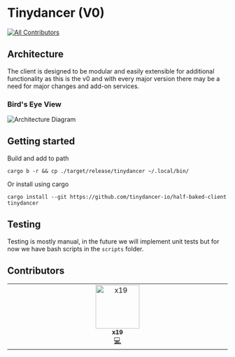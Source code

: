 # Tinydancer (V0)
<!-- ALL-CONTRIBUTORS-BADGE:START - Do not remove or modify this section -->
[![All Contributors](https://img.shields.io/badge/all_contributors-1-orange.svg?style=flat-square)](#contributors-)
<!-- ALL-CONTRIBUTORS-BADGE:END -->

## Architecture
The client is designed to be modular and easily extensible for additional functionality as this is the v0 and with every major version there may be a need for major changes and add-on services.

### Bird's Eye View

![Architecture Diagram](https://res.cloudinary.com/dev-connect/image/upload/v1675235495/diet-client-v0-arch_bhdd4c.png)

## Getting started

Build and add to path
```
cargo b -r && cp ./target/release/tinydancer ~/.local/bin/
```
Or install using cargo
```
cargo install --git https://github.com/tinydancer-io/half-baked-client tinydancer
```
## Testing
Testing is mostly manual, in the future we will implement unit tests 
but for now we have bash scripts in the `scripts` folder.

## Contributors

<!-- ALL-CONTRIBUTORS-LIST:START - Do not remove or modify this section -->
<!-- prettier-ignore-start -->
<!-- markdownlint-disable -->
<table>
  <tbody>
    <tr>
      <td align="center" valign="top" width="14.28%"><a href="https://github.com/0xNineteen"><img src="https://avatars.githubusercontent.com/u/100000306?v=4?s=100" width="100px;" alt="x19"/><br /><sub><b>x19</b></sub></a><br /><a href="https://github.com/tinydancer-io/half-baked-client/commits?author=0xNineteen" title="Code">💻</a></td>
    </tr>
  </tbody>
</table>

<!-- markdownlint-restore -->
<!-- prettier-ignore-end -->

<!-- ALL-CONTRIBUTORS-LIST:END -->
<!-- prettier-ignore-start -->
<!-- markdownlint-disable -->

<!-- markdownlint-restore -->
<!-- prettier-ignore-end -->

<!-- ALL-CONTRIBUTORS-LIST:END -->
